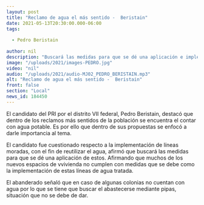 ```yaml
---
layout: post
title: "Reclamo de agua el más sentido -  Beristain"
date: 2021-05-13T20:30:00.000-06:00
tags:
  
  - Pedro Beristain
  
author: nil
description: "Buscará las medidas para que se dé una aplicación e implementación de líneas moradas."
image: "/uploads/2021/images-PEDRO.jpg"
video: "nil"
audio: "/uploads/2021/audio-MJ02_PEDRO_BERISTAIN.mp3"
alt: "Reclamo de agua el más sentido -  Beristain"
front: false
section: "Local"
news_id: 184450
---
```


El candidato del PRI por el distrito VII federal, Pedro Beristain, destacó que dentro de los reclamos más sentidos de la población se encuentra el contar con agua potable. Es por ello que dentro de sus propuestas se enfocó a darle importancia al tema.

El candidato fue cuestionado respecto a la implementación de líneas moradas, con el fin de reutilizar el agua, afirmó que buscará las medidas para que se dé una aplicación de estos. Afirmando que muchos de los nuevos espacios de vvivienda no cumplen con medidas que se debe como la implementación de estas líneas de agua tratada.

El abanderado señaló que en caso de algunas colonias no cuentan con agua por lo que se tiene que buscar el abastecerse mediante pipas, situación que no se debe de dar.
